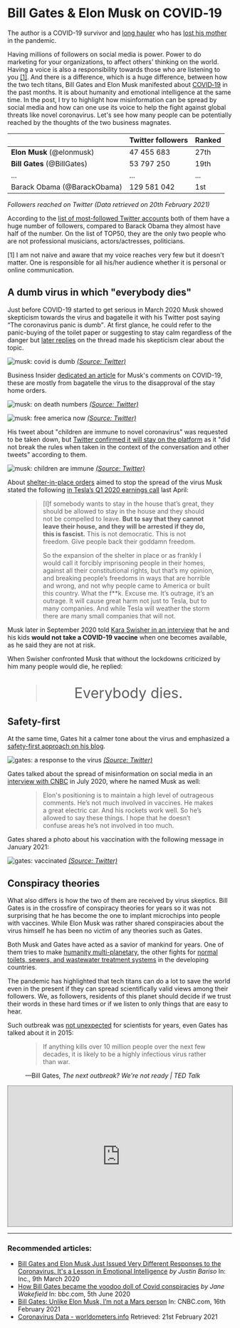 # Bill Gates & Elon Musk on COVID&#8209;19

<aside class="disclaimer">The author is a COVID-19 survivor and <a target="_blank" rel="noopener noreferrer"  href="https://en.wikipedia.org/wiki/Long_COVID">long hauler</a> who has <a target="_blank" rel="noopener noreferrer" href="https://koronavirus.gov.hu/elhunytak">lost his mother</a> in the pandemic.</aside>

Having millions of followers on social media is power. Power to do marketing for your organizations, to affect others' thinking on the world. Having a voice is also a responsibility towards those who are listening to you [[1]](#fn1). And there is a difference, which is a huge difference, between how the two tech titans, Bill Gates and Elon Musk manifested about [COVID&#8209;19](https://en.wikipedia.org/wiki/Coronavirus_disease_2019) in the past months. It is about humanity and emotional intelligence at the same time. In the post, I try to highlight how misinformation can be spread by social media and how can one use its voice to help the fight against global threats like novel coronavirus.
Let's see how many people can be potentially reached by the thoughts of the two business magnates.

|                             | Twitter followers | Ranked |
| --------------------------- | ----------------- | ------ |
| **Elon Musk** (@elonmusk)   | 47 455 683        | 27th   |
| **Bill Gates** (@BillGates) | 53 797 250        | 19th   |
| ...                         | ...               | ...    |
| Barack Obama (@BarackObama) | 129 581 042       | 1st    |

_Followers reached on Twitter (Data retrieved on 20th February 2021)_

According to the [list of most-followed Twitter accounts](https://en.wikipedia.org/wiki/List_of_most-followed_Twitter_accounts) both of them have a huge number of followers, compared to Barack Obama they almost have half of the number. On the list of TOP50, they are the only two people who are not professional musicians, actors/actresses, politicians.

<p id="fn1">[1] I am not naive and aware that my voice reaches very few but it doesn't matter. One is responsible for all his/her audience whether it is personal or online communication.</p>

## A dumb virus in which "everybody dies"

Just before COVID-19 started to get serious in March 2020 Musk showed skepticism towards the virus and bagatelle it with his Twitter post saying <q cite="https://twitter.com/elonmusk/status/1236029449042198528">The coronavirus panic is dumb</q>. At first glance, he could refer to the panic-buying of the toilet paper or suggesting to stay calm regardless of the danger but [later replies](https://twitter.com/elonmusk/status/1236557371310133248) on the thread made his skepticism clear about the topic.

![musk: covid is dumb](/img/blog/gates-musk-covid-19-01.png)
_[(Source: Twitter)](https://twitter.com/elonmusk/status/1236029449042198528)_

Business Insider [dedicated an article](https://www.businessinsider.com/elon-musk-coronavirus-comments-timeline-stay-at-home-rules-fascist-2020-5) for Musk's comments on COVID-19, these are mostly from bagatelle the virus to the disapproval of the stay home orders.

![musk: on death numbers](/img/blog/gates-musk-covid-19-03.png)
_[(Source: Twitter)](https://twitter.com/elonmusk/status/1255918585991454721)_

![musk: free america now](/img/blog/gates-musk-covid-19-04.png)
_[(Source: Twitter)](https://twitter.com/elonmusk/status/1255380013488189440)_

His tweet about "children are immune to novel coronavirus" was requested to be taken down, but [Twitter confirmed it will stay on the platform](https://www.bbc.com/news/technology-51975377) as it "did not break the rules when taken in the context of the conversation and other tweets" according to them.

![musk: children are immune](/img/blog/gates-musk-covid-19-05.png)
_[(Source: Twitter)](https://twitter.com/elonmusk/status/1240758710646878208)_

About [shelter-in-place orders](https://www.nytimes.com/interactive/2020/us/coronavirus-stay-at-home-order.html) aimed to stop the spread of the virus Musk stated the following [in Tesla’s Q1 2020 earnings call](https://www.cnbc.com/2020/04/29/elon-musk-slams-coronavirus-shelter-in-place-orders-as-fascist.html) last April:

<figure>
    <blockquote cite="https://www.cnbc.com/2020/04/29/elon-musk-slams-coronavirus-shelter-in-place-orders-as-fascist.html">
        <p>[I]f somebody wants to stay in the house that’s great, they should be allowed to stay in the house and they should not be compelled to leave. <strong>But to say that they cannot leave their house, and they will be arrested if they do, this is fascist.</strong> This is not democratic. This is not freedom. Give people back their goddamn freedom.</p>
        <p>So the expansion of the shelter in place or as frankly I would call it forcibly imprisoning people in their homes, against all their constitutional rights, but that’s my opinion, and breaking people’s freedoms in ways that are horrible and wrong, and not why people came to America or built this country. What the f**k. Excuse me. It’s outrage, it’s an outrage. It will cause great harm not just to Tesla, but to many companies. And while Tesla will weather the storm there are many small companies that will not.</p>
    </blockquote>
</figure>

Musk later in September 2020 told [Kara Swisher in an interview](https://www.nytimes.com/2020/09/28/opinion/sway-kara-swisher-elon-musk.html) that he and his kids **would not take a COVID-19 vaccine** when one becomes available, as he said they are not at risk.

When Swisher confronted Musk that without the lockdowns criticized by him many people would die, he replied:

<figure>
    <blockquote cite="https://www.nytimes.com/2020/09/28/opinion/sway-kara-swisher-elon-musk.html">
        <p style="font-size: 2rem;text-align: center;">Everybody dies.</p>
    </blockquote>
</figure>

## Safety-first

At the same time, Gates hit a calmer tone about the virus and emphasized a [safety-first approach on his blog](https://www.gatesnotes.com/Health/How-to-respond-to-COVID-19).

![gates: a response to the virus](/img/blog/gates-musk-covid-19-02.png)
_[(Source: Twitter)](https://twitter.com/BillGates/status/1233449330348085249)_

Gates talked about the spread of misinformation on social media in an [interview with CNBC](https://www.cnbc.com/2020/07/28/bill-gates-lies-spread-faster-than-facts-on-social-media.html) in July 2020, where he named Musk as well:

<figure>
    <blockquote cite="https://www.cnbc.com/2020/07/28/bill-gates-lies-spread-faster-than-facts-on-social-media.html">
        <p>Elon's positioning is to maintain a high level of outrageous comments. He’s not much involved in vaccines. He makes a great electric car. And his rockets work well. So he’s allowed to say these things. I hope that he doesn’t confuse areas he’s not involved in too much.</p>
    </blockquote>
</figure>

Gates shared a photo about his vaccination with the following message in January 2021:

![gates: vaccinated](/img/blog/gates-musk-covid-19-06.png)
_[(Source: Twitter)](https://twitter.com/BillGates/status/1352662770416664577)_

## Conspiracy theories

What also differs is how the two of them are received by virus skeptics. Bill Gates is in the crossfire of conspiracy theories for years so it was not surprising that he has become the one to implant microchips into people with vaccines. While Elon Musk was rather shared conspiracies about the virus himself he has been no victim of any theories such as Gates.

Both Musk and Gates have acted as a savior of mankind for years. One of them tries to make [humanity multi-planetary](https://www.spacex.com/human-spaceflight/mars/index.html), the other fights for [normal toilets, sewers, and wastewater treatment systems](https://www.gatesfoundation.org/what-we-do/global-growth-and-opportunity/water-sanitation-and-hygiene) in the developing countries.

The pandemic has highlighted that tech titans can do a lot to save the world even in the present if they can spread scientifically valid views among their followers. We, as followers, residents of this planet should decide if we trust their words in these hard times or if we listen to only things that are easy to hear.

Such outbreak was [not unexpected](https://edition.cnn.com/2017/04/03/health/pandemic-risk-virus-bacteria/index.html) for scientists for years, even Gates has talked about it in 2015:

<figure>
    <blockquote cite="https://www.ted.com/talks/bill_gates_the_next_outbreak_we_re_not_ready?language=en">
        <p>If anything kills over 10 million people over the next few decades, it is likely to be a highly infectious virus rather than war.</p>
    </blockquote>
    <figcaption>—Bill Gates, <cite>The next outbreak? We&#39;re not ready | TED Talk</cite></figcaption>
</figure>

<iframe class="mx-auto d-block" width="593" height="315" style="max-width: 100%; border-width: 1px; border-style: dotted;" src="https://www.youtube.com/embed/6Af6b_wyiwI" allow="accelerometer; autoplay; clipboard-write; encrypted-media; gyroscope; picture-in-picture" allowfullscreen></iframe>

---

### Recommended articles:

- [Bill Gates and Elon Musk Just Issued Very Different Responses to the Coronavirus. It's a Lesson in Emotional Intelligence](https://www.inc.com/justin-bariso/bill-gates-elon-musk-just-issued-very-different-responses-to-coronavirus-its-a-lesson-in-emotional-intelligence.html) _by Justin Bariso_ In: Inc., 9th March 2020
- [How Bill Gates became the voodoo doll of Covid conspiracies](https://www.bbc.com/news/technology-52833706) _by Jane Wakefield_ In: bbc.com, 5th June 2020
- [Bill Gates: Unlike Elon Musk, I’m not a Mars person](https://www.cnbc.com/2021/02/16/bill-gates-unlike-elon-musk-im-not-a-mars-person.html) In: CNBC.com, 16th February 2021
- [Coronavirus Data - worldometers.info](https://www.worldometers.info/coronavirus/) Retrieved: 21st February 2021

